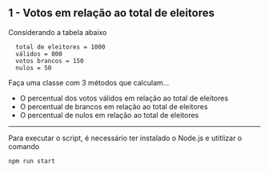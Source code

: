 ## 1 - Votos em relação ao total de eleitores

Considerando a tabela abaixo

```
  total de eleitores = 1000
  válidos = 800
  votos brancos = 150
  nulos = 50
```

Faça uma classe com 3 métodos que calculam...

- O percentual dos votos válidos em relação ao total de eleitores
- O percentual de brancos em relação ao total de eleitores
- O percentual de nulos em relação ao total de eleitores

---

Para executar o script, é necessário ter instalado o Node.js e utitlizar o comando


```
npm run start
```